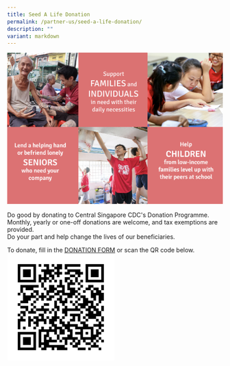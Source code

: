 ```yaml
---
title: Seed A Life Donation
permalink: /partner-us/seed-a-life-donation/
description: ""
variant: markdown
---
```

![Seed A Life Donation](/images/Partner%20Us/screenshot-2019-07-31-at-4-21-36-pm.png)

Do good by donating to Central Singapore CDC's Donation Programme.  
Monthly, yearly or one-off donations are welcome, and tax exemptions are provided.  
Do your part and help change the lives of our beneficiaries.  
  
To donate, fill in the [DONATION FORM](https://go.gov.sg/donation2centralsgcdc) or scan the QR code below.
![](/images/Partner%20Us/seed%20a%20life%20-%20qr.png)